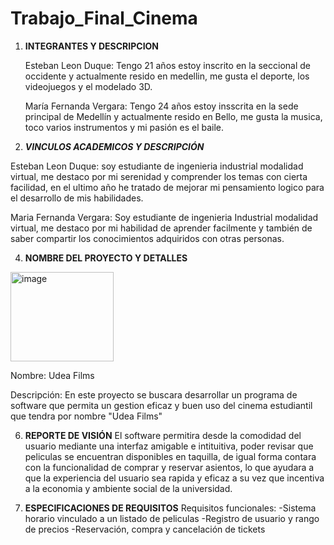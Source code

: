 # Trabajo_Final_Cinema
1) **INTEGRANTES Y DESCRIPCION**
   
   Esteban Leon Duque: Tengo 21 años estoy inscrito en la seccional de occidente y actualmente resido en medellin, me gusta el deporte, los videojuegos y el modelado 3D.

   María Fernanda Vergara: Tengo 24 años estoy insscrita en la sede principal de Medellín y actualmente resido en Bello, me gusta la musica, toco varios instrumentos y mi pasión es el baile.

3) _**VINCULOS ACADEMICOS Y DESCRIPCIÓN**_
   
  Esteban Leon Duque: soy estudiante de ingenieria industrial modalidad virtual, me destaco por mi serenidad y comprender los temas con cierta facilidad, en el ultimo año he tratado de mejorar mi pensamiento logico para el desarrollo de mis habilidades.

Maria Fernanda Vergara: Soy estudiante de ingenieria Industrial modalidad virtual, me destaco por mi habilidad de aprender facilmente y también de saber compartir los conocimientos adquiridos con otras personas.

4) __**NOMBRE DEL PROYECTO Y DETALLES**__

<img width="165" height="143" alt="image" src="https://github.com/user-attachments/assets/0071c804-3c7e-4ad4-9b71-94c7cc2463b1" />


  Nombre: Udea Films
  
  Descripción: En este proyecto se buscara desarrollar un programa de software que permita un gestion eficaz y buen uso del cinema estudiantil que tendra por nombre "Udea Films"


6) **REPORTE DE VISIÓN**
     El software permitira desde la comodidad del usuario mediante una interfaz amigable e intituitiva, poder revisar que peliculas se encuentran disponibles en taquilla, de igual forma contara con la funcionalidad de comprar y reservar asientos, lo que ayudara a que la experiencia del usuario sea rapida y eficaz a su vez que incentiva a la economia y ambiente social de la universidad.

7) **ESPECIFICACIONES DE REQUISITOS**
  Requisitos funcionales:
    -Sistema horario vinculado a un listado de peliculas
    -Registro de usuario y rango de precios 
    -Reservación, compra y cancelación de tickets

